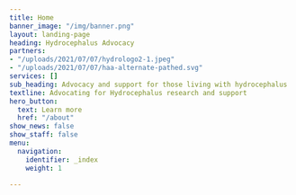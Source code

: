 ```yaml
---
title: Home
banner_image: "/img/banner.png"
layout: landing-page
heading: Hydrocephalus Advocacy
partners:
- "/uploads/2021/07/07/hydrologo2-1.jpeg"
- "/uploads/2021/07/07/haa-alternate-pathed.svg"
services: []
sub_heading: Advocacy and support for those living with hydrocephalus
textline: Advocating for Hydrocephalus research and support
hero_button:
  text: Learn more
  href: "/about"
show_news: false
show_staff: false
menu:
  navigation:
    identifier: _index
    weight: 1

---
```

